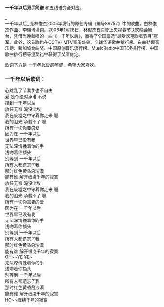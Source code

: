 

**一千年以后双手简谱** 和五线谱完全对应。

_  
一千年以后_
是林俊杰2005年发行的原创专辑《编号89757》中的歌曲，由林俊杰作曲、李瑞洵填词。2006年1月28日，林俊杰首次登上央视春节联欢晚会舞台，凭借当晚献唱的一曲《一千年以后》，赢得了全国票选“最受欢迎歌唱节目”冠军。此外，这首歌也在CCTV-
MTV音乐盛典、全球华语歌曲排行榜、东南劲爆音乐榜、新加坡金曲奖、中国原创音乐流行榜、MusicRadio中国TOP排行榜、中国歌曲排行榜等颁奖礼中获得了奖项肯定。

  
歌词下方是 _一千年以后钢琴谱_ ，希望大家喜欢。

### 一千年以后歌词：

心跳乱了节奏梦也不自由  
爱 是个绝对承诺 不说  
撑到一千年以后  
放任无奈 淹没尘埃  
我在废墟之中守着你走来 喔  
我的泪光 承载不了 喔  
所有一切你要的爱  
因为在 一千年以后  
世界早已没有我  
无法深情挽着你的手  
浅吻着你额头  
别等到 一千年以后  
所有人都遗忘了我  
那时红色黄昏的沙漠  
能有谁 解开缠绕千年的寂寞  
放任无奈 淹没尘埃  
我在废墟之中守着你走来 喔  
我的泪光 承载不了 喔  
所有一切你需要的爱  
因为在 一千年以后  
世界早已没有我  
无法深情挽着你的手  
浅吻着你额头  
别等到 一千年以后  
所有人都遗忘了我  
那时红色黄昏的沙漠  
能有谁 解开缠绕千年的寂寞  
OH~~YE ~~YE~~~  
无法深情挽着你的手  
浅吻着你额头  
别等到 一千年以后  
所有人都遗忘了我  
那时红色黄昏的沙漠  
能有谁 解开缠绕千年的寂寞  
HO~~缠绕千年的寂寞

